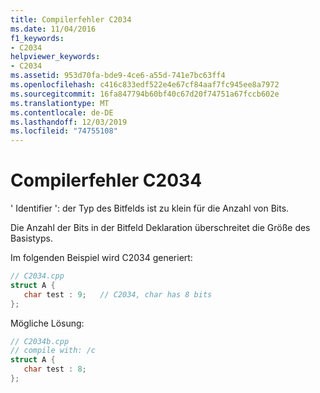 ```yaml
---
title: Compilerfehler C2034
ms.date: 11/04/2016
f1_keywords:
- C2034
helpviewer_keywords:
- C2034
ms.assetid: 953d70fa-bde9-4ce6-a55d-741e7bc63ff4
ms.openlocfilehash: c416c833edf522e4e67cf84aaf7fc945ee8a7972
ms.sourcegitcommit: 16fa847794b60bf40c67d20f74751a67fccb602e
ms.translationtype: MT
ms.contentlocale: de-DE
ms.lasthandoff: 12/03/2019
ms.locfileid: "74755108"
---
```

# <a name="compiler-error-c2034"></a>Compilerfehler C2034

' Identifier ': der Typ des Bitfelds ist zu klein für die Anzahl von Bits.

Die Anzahl der Bits in der Bitfeld Deklaration überschreitet die Größe des Basistyps.

Im folgenden Beispiel wird C2034 generiert:

```cpp
// C2034.cpp
struct A {
   char test : 9;   // C2034, char has 8 bits
};
```

Mögliche Lösung:

```cpp
// C2034b.cpp
// compile with: /c
struct A {
   char test : 8;
};
```
